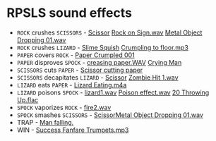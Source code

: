 # RPSLS sound effects

- `ROCK` crushes `SCISSORS` - [Scissor] [Rock on Sign.wav] [Metal Object Dropping 01.wav]
- `ROCK` crushes `LIZARD` - [Slime Squish] [Crumpling to floor.mp3]
- `PAPER` covers `ROCK` - [Paper Crumpled 001]
- `PAPER` disproves `SPOCK` - [creasing paper.WAV] [Crying Man]
- `SCISSORS` cuts `PAPER` - [Scissor cutting paper]
- `SCISSORS` decapitates `LIZARD` - [Scissor] [Zombie Hit 1.wav]
- `LIZARD` eats `PAPER` - [Lizard Eating.m4a]
- `LIZARD` poisons `SPOCK` - [lizard1.wav] [Poison effect.wav] [20 Throwing Up.flac]
- `SPOCK` vaporizes `ROCK` - [fire2.wav]
- `SPOCK` smashes `SCISSORS` - [Scissor][st Hit 3.wav][Metal Object Dropping 01.wav]
- TRAP - [Man falling.]
- WIN - [Success Fanfare Trumpets.mp3]

[Rock on Sign.wav]: https://freesound.org/people/shutup_outcast/sounds/367835/
[Scissor]: https://freesound.org/people/avreference/sounds/608078/
[Lizard Eating.m4a]: https://freesound.org/people/kbriber/sounds/505174/
[lizard1.wav]: https://freesound.org/people/-sihiL/sounds/213844/
[Crumpling to floor.mp3]: https://freesound.org/people/DJ%20Burnham/sounds/76777/
[Slime Squish]: https://freesound.org/people/qubodup/sounds/442772/
[Scissor cutting paper]: https://freesound.org/people/tessaah/sounds/234679/
[Paper Crumpled 001]: https://freesound.org/people/razrox/sounds/197179/
[Crying Man]: https://freesound.org/people/scottemoil/sounds/263776/
[Poison effect.wav]: https://freesound.org/people/Mendenhall02/sounds/565145/
[20 Throwing Up.flac]: https://freesound.org/people/D.jones/sounds/528790/
[fire2.wav]: https://freesound.org/people/tc630/sounds/47835/
[st Hit 3.wav]: https://freesound.org/people/Porklash/sounds/485580/
[Zombie Hit 1.wav]: https://freesound.org/people/tonsil5/sounds/555420/
[Metal Object Dropping 01.wav]: https://freesound.org/people/Tim_Verberne/sounds/537752/
[creasing paper.WAV]: https://freesound.org/people/krb21/sounds/118606/
[Door Creak]: https://freesound.org/people/stib/sounds/346267/
[Man falling.]: https://freesound.org/people/mikimo/sounds/249841/
[Success Fanfare Trumpets.mp3]: https://freesound.org/people/FunWithSound/sounds/456966/
